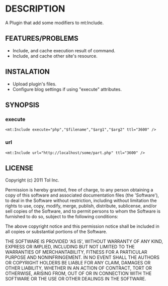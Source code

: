 # DESCRIPTION

A Plugin that add some modifiers to mt:Include.

## FEATURES/PROBLEMS

* Include, and cache execution result of command.
* Include, and cache other site's resource.

## INSTALATION

* Upload plugin's files.
* Configure blog settings if using "execute" attributes.

## SYNOPSIS
### execute
	<mt:Include execute="php","$filename","$arg1","$arg2" ttl="3600" />
### url
	<mt:Include url="http://localhost/some/part.php" ttl="3600" />
	
## LICENSE

Copyright (c) 2011 ToI Inc.

Permission is hereby granted, free of charge, to any person obtaining
a copy of this software and associated documentation files (the
'Software'), to deal in the Software without restriction, including
without limitation the rights to use, copy, modify, merge, publish,
distribute, sublicense, and/or sell copies of the Software, and to
permit persons to whom the Software is furnished to do so, subject to
the following conditions:

The above copyright notice and this permission notice shall be
included in all copies or substantial portions of the Software.

THE SOFTWARE IS PROVIDED 'AS IS', WITHOUT WARRANTY OF ANY KIND,
EXPRESS OR IMPLIED, INCLUDING BUT NOT LIMITED TO THE WARRANTIES OF
MERCHANTABILITY, FITNESS FOR A PARTICULAR PURPOSE AND NONINFRINGEMENT.
IN NO EVENT SHALL THE AUTHORS OR COPYRIGHT HOLDERS BE LIABLE FOR ANY
CLAIM, DAMAGES OR OTHER LIABILITY, WHETHER IN AN ACTION OF CONTRACT,
TORT OR OTHERWISE, ARISING FROM, OUT OF OR IN CONNECTION WITH THE
SOFTWARE OR THE USE OR OTHER DEALINGS IN THE SOFTWARE.
